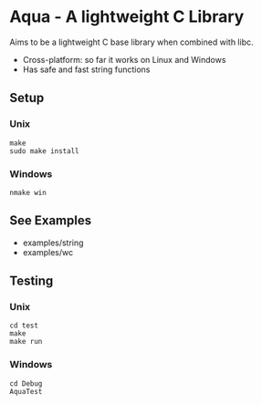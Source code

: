 # Aqua - A lightweight C Library
Aims to be a lightweight C base library when combined with libc.

* Cross-platform: so far it works on Linux and Windows
* Has safe and fast string functions

## Setup
### Unix
    make
    sudo make install
### Windows
    nmake win

## See Examples

* examples/string
* examples/wc

## Testing
### Unix
    cd test
    make
    make run
### Windows
    cd Debug
    AquaTest
